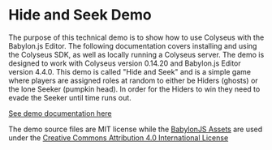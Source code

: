 # Hide and Seek Demo

The purpose of this technical demo is to show how to use Colyseus with the Babylon.js Editor. 
The following documentation covers installing and using the Colyseus SDK, as well as locally running a Colyseus server. 
The demo is designed to work with Colyseus version 0.14.20 and Babylon.js Editor version 4.4.0. This demo is called "Hide and Seek" and is a simple game where players are assigned roles at random to either be Hiders (ghosts) or the lone Seeker (pumpkin head). 
In order for the Hiders to win they need to evade the Seeker until time runs out.

[See demo documentation here](https://docs.colyseus.io/colyseus/demo/babylonjs-editor/hide-and-seek/)

The demo source files are MIT license while the [BabylonJS Assets](https://github.com/BabylonJS/Assets) are used under the [Creative Commons Attribution 4.0 International License](http://creativecommons.org/licenses/by/4.0/)
